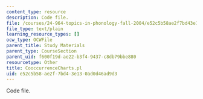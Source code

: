 ```yaml
---
content_type: resource
description: Code file.
file: /courses/24-964-topics-in-phonology-fall-2004/e52c5b58ae2f7bd43e130ad0d46ad9d3_CooccurrenceCharts.pl
file_type: text/plain
learning_resource_types: []
ocw_type: OCWFile
parent_title: Study Materials
parent_type: CourseSection
parent_uid: f600f19d-ae22-b3f4-9437-c8db79bbe880
resourcetype: Other
title: CooccurrenceCharts.pl
uid: e52c5b58-ae2f-7bd4-3e13-0ad0d46ad9d3
---
```

Code file.

